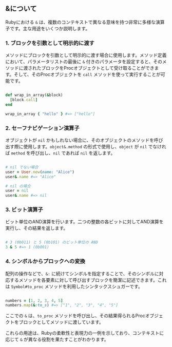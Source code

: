 ## &について

Rubyにおける `&` は、複数のコンテキストで異なる意味を持つ非常に多様な演算子です。主な用途をいくつか説明します。

### 1. ブロックを引数として明示的に渡す

メソッドにブロックを引数として明示的に渡す場合に使用します。メソッド定義において、パラメータリストの最後に `&` 付きのパラメータを設定すると、そのメソッドに渡されたブロックをProcオブジェクトとして受け取ることができます。そして、そのProcオブジェクトを `call` メソッドを使って実行することが可能です。

```ruby

def wrap_in_array(&block)
  [block.call]
end

wrap_in_array { "hello" } #=> ["hello"]

```

### 2. セーフナビゲーション演算子

オブジェクトが `nil` かもしれない場合に、そのオブジェクトのメソッドを呼び出す際に使用します。`object&.method` の形式で使用し、`object` が `nil` でなければ `method` を呼び出し、`nil` であれば `nil` を返します。

```ruby

# nil でない場合
user = User.new(name: "Alice")
user&.name #=> "Alice"

# nil の場合
user = nil
user&.name #=> nil

```

### 3. ビット演算子

ビット単位のAND演算を行います。二つの整数の各ビットに対してAND演算を実行し、その結果を返します。

```ruby

# 3 (0b011) と 5 (0b101) のビット単位の AND
3 & 5 #=> 1 (0b001)

```

### 4. シンボルからプロックへの変換

配列の操作などで、`&:` に続けてシンボルを指定することで、そのシンボルに対応するメソッドを各要素に対して呼び出すブロックを簡潔に記述できます。これは `Symbol#to_proc` メソッドを利用したシンタックスシュガーです。

```ruby

numbers = [1, 2, 3, 4, 5]
numbers.map(&:to_s) #=> ["1", "2", "3", "4", "5"]

```

ここでの `&` は、`to_proc` メソッドを呼び出し、その結果得られるProcオブジェクトをブロックとしてメソッドに渡しています。

これらの用途は、Rubyの柔軟性と表現力の一例を示しており、コンテキストに応じて `&` が異なる役割を果たすことがわかります。